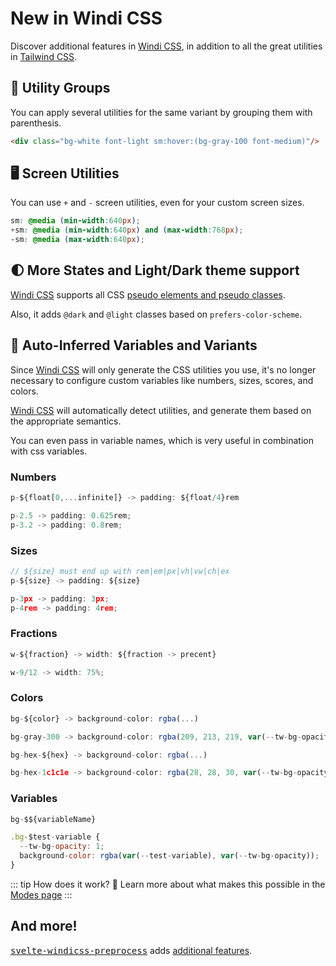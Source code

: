 [windi css]: https://github.com/windicss/windicss
[tailwind css]: https://tailwindcss.com/docs
[svelte]: /guide/svelte.html#additional-features-in-svelte-⚡%EF%B8%8F

# New in Windi CSS

Discover additional features in [Windi CSS], in addition to all the great utilities in [Tailwind CSS].

## 🎳 Utility Groups

You can apply several utilities for the same variant by grouping them with parenthesis.

```html
<div class="bg-white font-light sm:hover:(bg-gray-100 font-medium)"/>
```

## 🖥 Screen Utilities

You can use `+` and `-` screen utilities, even for your custom screen sizes.

```css
sm: @media (min-width:640px);
+sm: @media (min-width:640px) and (max-width:768px);
-sm: @media (max-width:640px);
```

## 🌓 More States and Light/Dark theme support

[Windi CSS] supports all CSS [pseudo elements and pseudo classes](https://developer.mozilla.org/en-US/docs/Web/CSS/Pseudo-classes).

Also, it adds `@dark` and `@light` classes based on `prefers-color-scheme`.

## 🤖 Auto-Inferred Variables and Variants

Since [Windi CSS] will only generate the CSS utilities you use, it's no longer necessary to configure custom variables like numbers, sizes, scores, and colors.

[Windi CSS] will automatically detect utilities, and generate them based on the appropriate semantics.

You can even pass in variable names, which is very useful in combination with css variables.

### Numbers

```js
p-${float[0,...infinite]} -> padding: ${float/4}rem

p-2.5 -> padding: 0.625rem;
p-3.2 -> padding: 0.8rem;
```

### Sizes

```js
// ${size} must end up with rem|em|px|vh|vw|ch|ex
p-${size} -> padding: ${size}

p-3px -> padding: 3px;
p-4rem -> padding: 4rem;
```

### Fractions

```js
w-${fraction} -> width: ${fraction -> precent}

w-9/12 -> width: 75%;
```

### Colors

```js
bg-${color} -> background-color: rgba(...)

bg-gray-300 -> background-color: rgba(209, 213, 219, var(--tw-bg-opacity);

bg-hex-${hex} -> background-color: rgba(...)

bg-hex-1c1c1e -> background-color: rgba(28, 28, 30, var(--tw-bg-opacity));
```

### Variables

```js
bg-$${variableName}

.bg-$test-variable {
  --tw-bg-opacity: 1;
  background-color: rgba(var(--test-variable), var(--tw-bg-opacity));
}
```

::: tip How does it work? 🤔
Learn more about what makes this possible in the [Modes page](/guide/modes)
:::

## And more!

<kbd>[svelte-windicss-preprocess][svelte]</kbd> adds [additional features][svelte].
